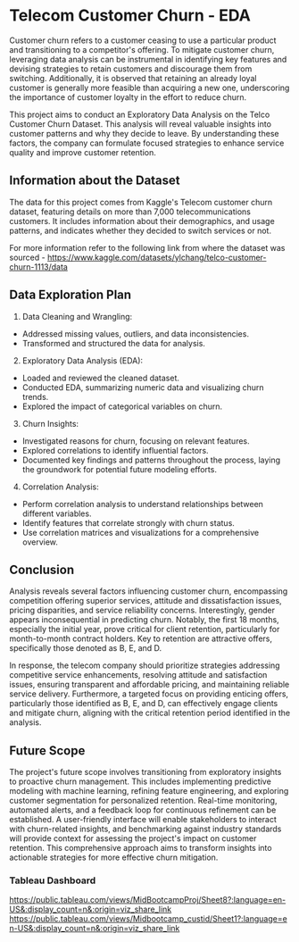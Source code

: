 # Telecom Customer Churn - EDA
Customer churn refers to a customer ceasing to use a particular product and transitioning to a competitor's offering. To mitigate customer churn, leveraging data analysis can be instrumental in identifying key features and devising strategies to retain customers and discourage them from switching. Additionally, it is observed that retaining an already loyal customer is generally more feasible than acquiring a new one, underscoring the importance of customer loyalty in the effort to reduce churn.

This project aims to conduct an Exploratory Data Analysis on the Telco Customer Churn Dataset. This analysis will reveal valuable insights into customer patterns and why they decide to leave. By understanding these factors, the company can formulate focused strategies to enhance service quality and improve customer retention.

## Information about the Dataset
The data for this project comes from Kaggle's Telecom customer churn dataset, featuring details on more than 7,000 telecommunications customers. It includes information about their demographics, and usage patterns, and indicates whether they decided to switch services or not.

For more information refer to the following link from where the dataset was sourced -
https://www.kaggle.com/datasets/ylchang/telco-customer-churn-1113/data

## Data Exploration Plan

1. Data Cleaning and Wrangling:

* Addressed missing values, outliers, and data inconsistencies.
* Transformed and structured the data for analysis.
  
2. Exploratory Data Analysis (EDA):

* Loaded and reviewed the cleaned dataset.
* Conducted EDA, summarizing numeric data and visualizing churn trends.
* Explored the impact of categorical variables on churn.
  
3. Churn Insights:

* Investigated reasons for churn, focusing on relevant features.
* Explored correlations to identify influential factors.
* Documented key findings and patterns throughout the process, laying the groundwork for potential future modeling efforts.

4. Correlation Analysis:

* Perform correlation analysis to understand relationships between different variables.
* Identify features that correlate strongly with churn status.
* Use correlation matrices and visualizations for a comprehensive overview.

## Conclusion
Analysis reveals several factors influencing customer churn, encompassing competition offering superior services, attitude and dissatisfaction issues, pricing disparities, and service reliability concerns. Interestingly, gender appears inconsequential in predicting churn. Notably, the first 18 months, especially the initial year, prove critical for client retention, particularly for month-to-month contract holders. Key to retention are attractive offers, specifically those denoted as B, E, and D.

In response, the telecom company should prioritize strategies addressing competitive service enhancements, resolving attitude and satisfaction issues, ensuring transparent and affordable pricing, and maintaining reliable service delivery. Furthermore, a targeted focus on providing enticing offers, particularly those identified as B, E, and D, can effectively engage clients and mitigate churn, aligning with the critical retention period identified in the analysis.

## Future Scope

The project's future scope involves transitioning from exploratory insights to proactive churn management. This includes implementing predictive modeling with machine learning, refining feature engineering, and exploring customer segmentation for personalized retention. Real-time monitoring, automated alerts, and a feedback loop for continuous refinement can be established. A user-friendly interface will enable stakeholders to interact with churn-related insights, and benchmarking against industry standards will provide context for assessing the project's impact on customer retention. This comprehensive approach aims to transform insights into actionable strategies for more effective churn mitigation.

### Tableau Dashboard
https://public.tableau.com/views/MidBootcampProj/Sheet8?:language=en-US&:display_count=n&:origin=viz_share_link
https://public.tableau.com/views/Midbootcamp_custid/Sheet1?:language=en-US&:display_count=n&:origin=viz_share_link
